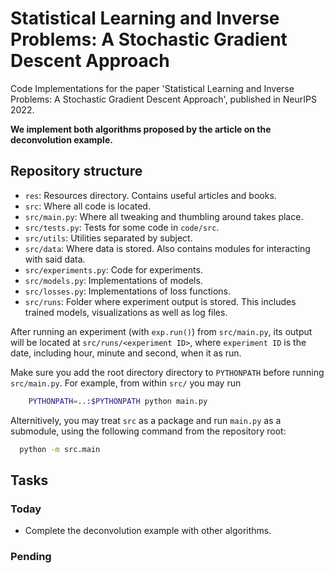 # Statistical Learning and Inverse Problems: A Stochastic Gradient Descent Approach

Code Implementations for the paper 'Statistical Learning and Inverse
Problems: A Stochastic Gradient Descent Approach', published in NeurIPS
2022.

**We implement both algorithms proposed by the article on the deconvolution
example.**

## Repository structure

* `res`: Resources directory. Contains useful articles and books.
* `src`: Where all code is located.
* `src/main.py`: Where all tweaking and thumbling around takes place.
* `src/tests.py`: Tests for some code in `code/src`.
* `src/utils`: Utilities separated by subject.
* `src/data`: Where data is stored. Also contains modules for interacting
  with said data.
* `src/experiments.py`: Code for experiments.
* `src/models.py`: Implementations of models.
* `src/losses.py`: Implementations of loss functions.
* `src/runs`: Folder where experiment output is stored. This includes
  trained models, visualizations as well as log files.

After running an experiment (with `exp.run()`) from `src/main.py`, its
output will be located at `src/runs/<experiment ID>`, where
`experiment ID` is the date, including hour, minute and second, when it
as run.

Make sure you add the root directory directory to `PYTHONPATH` before running
`src/main.py`. For example, from within `src/` you may run
```sh
    PYTHONPATH=..:$PYTHONPATH python main.py
```

Alternitively, you may treat `src` as a package and run `main.py` as a submodule, using the following command from the repository root:
```sh
  python -m src.main
```

## Tasks

### Today

* Complete the deconvolution example with other algorithms.

### Pending
